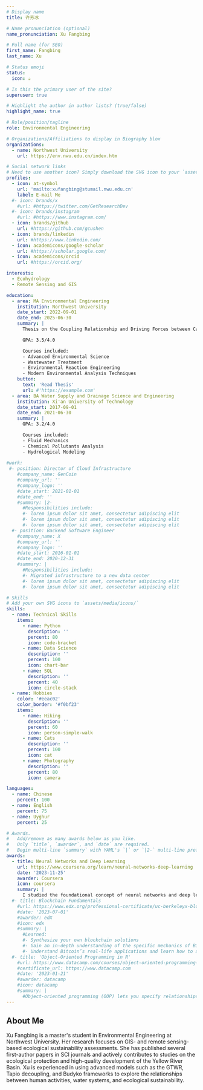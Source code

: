 ```yaml
---
# Display name
title: 许芳冰

# Name pronunciation (optional)
name_pronunciation: Xu Fangbing

# Full name (for SEO)
first_name: Fangbing
last_name: Xu

# Status emoji
status:
  icon: ☕️

# Is this the primary user of the site?
superuser: true

# Highlight the author in author lists? (true/false)
highlight_name: true

# Role/position/tagline
role: Environmental Engineering

# Organizations/Affiliations to display in Biography blox
organizations:
  - name: Northwest University
    url: https://env.nwu.edu.cn/index.htm

# Social network links
# Need to use another icon? Simply download the SVG icon to your `assets/media/icons/` folder.
profiles:
  - icon: at-symbol
    url: 'mailto:xufangbing@stumail.nwu.edu.cn'
    label: E-mail Me
  #- icon: brands/x
    #url: #https://twitter.com/GetResearchDev
  #- icon: brands/instagram
    #url: #https://www.instagram.com/
  - icon: brands/github
    url: #https://github.com/gcushen
  - icon: brands/linkedin
    url: #https://www.linkedin.com/
  - icon: academicons/google-scholar
    url: #https://scholar.google.com/
  - icon: academicons/orcid
    url: #https://orcid.org/

interests:
  - Ecohydrology
  - Remote Sensing and GIS

education:
  - area: MA Environmental Engineering
    institution: Northwest University
    date_start: 2022-09-01
    date_end: 2025-06-30
    summary: |
      Thesis on the Coupling Relationship and Driving Forces between Carbon Emissions and Ecological Spatial Sustainability at the National Scale. Supervised by Prof Jiang Xiaohui. 

      GPA: 3.5/4.0

      Courses included:
      - Advanced Environmental Science
      - Wastewater Treatment
      - Environmental Reaction Engineering
      - Modern Environmental Analysis Techniques
    button:
      text: 'Read Thesis'
      url: #'https://example.com'
  - area: BA Water Supply and Drainage Science and Engineering
    institution: Xi'an University of Technology
    date_start: 2017-09-01
    date_end: 2021-06-30
    summary: |
      GPA: 3.2/4.0

      Courses included:
      - Fluid Mechanics
      - Chemical Pollutants Analysis
      - Hydrological Modeling
  
#work:
 #- position: Director of Cloud Infrastructure
    #company_name: GenCoin
    #company_url: ''
    #company_logo: ''
    #date_start: 2021-01-01
    #date_end: ''
    #summary: |2-
      #Responsibilities include:
      #- lorem ipsum dolor sit amet, consectetur adipiscing elit
      #- lorem ipsum dolor sit amet, consectetur adipiscing elit
      #- lorem ipsum dolor sit amet, consectetur adipiscing elit
  #- position: Backend Software Engineer
    #company_name: X
    #company_url: ''
    #company_logo: ''
    #date_start: 2016-01-01
    #date_end: 2020-12-31
    #summary: |
      #Responsibilities include:
      #- Migrated infrastructure to a new data center
      #- lorem ipsum dolor sit amet, consectetur adipiscing elit
      #- lorem ipsum dolor sit amet, consectetur adipiscing elit

# Skills
# Add your own SVG icons to `assets/media/icons/`
skills:
  - name: Technical Skills
    items:
      - name: Python
        description: ''
        percent: 80
        icon: code-bracket
      - name: Data Science
        description: ''
        percent: 100
        icon: chart-bar
      - name: SQL
        description: ''
        percent: 40
        icon: circle-stack
  - name: Hobbies
    color: '#eeac02'
    color_border: '#f0bf23'
    items:
      - name: Hiking
        description: ''
        percent: 60
        icon: person-simple-walk
      - name: Cats
        description: ''
        percent: 100
        icon: cat
      - name: Photography
        description: ''
        percent: 80
        icon: camera

languages:
  - name: Chinese
    percent: 100
  - name: English
    percent: 75
  - name: Uyghur
    percent: 25

# Awards.
#   Add/remove as many awards below as you like.
#   Only `title`, `awarder`, and `date` are required.
#   Begin multi-line `summary` with YAML's `|` or `|2-` multi-line prefix and indent 2 spaces below.
awards:
  - title: Neural Networks and Deep Learning
    url: https://www.coursera.org/learn/neural-networks-deep-learning
    date: '2023-11-25'
    awarder: Coursera
    icon: coursera
    summary: |
      I studied the foundational concept of neural networks and deep learning. By the end, I was familiar with the significant technological trends driving the rise of deep learning; build, train, and apply fully connected deep neural networks; implement efficient (vectorized) neural networks; identify key parameters in a neural network’s architecture; and apply deep learning to your own applications.
  #- title: Blockchain Fundamentals
    #url: https://www.edx.org/professional-certificate/uc-berkeleyx-blockchain-fundamentals
    #date: '2023-07-01'
    #awarder: edX
    #icon: edx
    #summary: |
      #Learned:
      #- Synthesize your own blockchain solutions
      #- Gain an in-depth understanding of the specific mechanics of Bitcoin
      #- Understand Bitcoin’s real-life applications and learn how to attack and destroy Bitcoin, Ethereum, smart contracts and Dapps, and alternatives to Bitcoin’s Proof-of-Work consensus algorithm
  #- title: 'Object-Oriented Programming in R'
    #url: https://www.datacamp.com/courses/object-oriented-programming-with-s3-and-r6-in-r
    #certificate_url: https://www.datacamp.com
    #date: '2023-01-21'
    #awarder: datacamp
    #icon: datacamp
    #summary: |
      #Object-oriented programming (OOP) lets you specify relationships between functions and the objects that they can act on, helping you manage complexity in your code. This is an intermediate level course, providing an introduction to OOP, using the S3 and R6 systems. S3 is a great day-to-day R programming tool that simplifies some of the functions that you write. R6 is especially useful for industry-specific analyses, working with web APIs, and building GUIs.
---
```


## About Me


Xu Fangbing is a master's student in Environmental Engineering at Northwest University. Her research focuses on GIS- and remote sensing-based ecological sustainability assessments. She has published several first-author papers in SCI journals and actively contributes to studies on the ecological protection and high-quality development of the Yellow River Basin. Xu is experienced in using advanced models such as the GTWR, Tapio decoupling, and Budyko frameworks to explore the relationships between human activities, water systems, and ecological sustainability.
